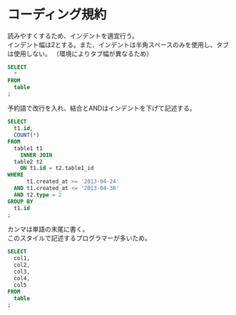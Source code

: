 # コーディング規約

読みやすくするため、インデントを適宜行う。  
インデント幅は2とする。また、インデントは半角スペースのみを使用し、タブは使用しない。 
（環境によりタブ幅が異なるため）  

```sql
SELECT
  *
FROM
  table
;
```

予約語で改行を入れ、結合とANDはインデントを下げて記述する。  

```sql
SELECT
  t1.id,
  COUNT(*)
FROM
  table1 t1
    INNER JOIN
  table2 t2
    ON t1.id = t2.table1_id
WHERE
      t1.created_at >= '2013-04-24'
  AND t1.created_at <= '2013-04-30'
  AND t2.type = 2
GROUP BY
  t1.id
;
```

カンマは単語の末尾に書く。  
このスタイルで記述するプログラマーが多いため。  

```sql
SELECT
  col1,
  col2,
  col3,
  col4,
  col5
FROM
  table
;
```

